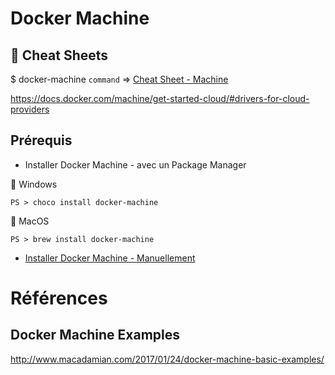 # Docker Machine

## :whale: Cheat Sheets

$ docker-machine `command` => [Cheat Sheet - Machine](http://files.zeroturnaround.com/pdf/zt_docker_cheat_sheet.pdf)

https://docs.docker.com/machine/get-started-cloud/#drivers-for-cloud-providers

## Prérequis

* Installer Docker Machine - avec un Package Manager

:pushpin: Windows

```
PS > choco install docker-machine
```

:pushpin: MacOS

```
PS > brew install docker-machine
```



* [Installer Docker Machine - Manuellement](https://docs.docker.com/v17.09/machine/install-machine/)   






# Références 

## Docker Machine Examples

http://www.macadamian.com/2017/01/24/docker-machine-basic-examples/

